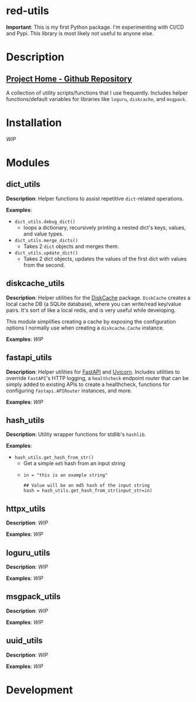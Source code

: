 # red-utils

**Important**: This is my first Python package. I'm experimenting with CI/CD and Pypi. This library is most likely not useful to anyone else.

# Description

## [Project Home - Github Repository](https://github.com/redjax/red-utils)


A collection of utility scripts/functions that I use frequently. Includes helper functions/default variables for libraries like `loguru`, `diskcache`, and `msgpack`.

# Installation

*WIP*

# Modules

## dict_utils

**Description**: Helper functions to assist repetitive `dict`-related operations.

**Examples**:

- `dict_utils.debug_dict()`
  -  loops a dictionary, recursively printing a nested dict's keys, values, and value types.
- `dict_utils.merge_dicts()`
  - Takes 2 `dict` objects and merges them.
- `dict_utils.update_dict()`
  - Takes 2 dict objects, updates the values of the first dict with values from the second.

## diskcache_utils

**Description**: Helper utilities for the [DiskCache](https://grantjenks.com/docs/diskcache/) package. `DiskCache` creates a local cache DB (a SQLite database), where you can write/read key/value pairs. It's sort of like a local redis, and is very useful while developing.

This module simplifies creating a cache by exposing the configuration options I normally use when creating a `diskcache.Cache` instance.

**Examples**: *WIP*

## fastapi_utils

**Description**: Helper utilities for [FastAPI](https://fastapi.tiangolo.com) and [Uvicorn](https://fastapi.tiangolo.com/deployment/manually/). Includes utilities to override `FastAPI`'s HTTP logging, a `healthcheck` endpoint router that can be simply added to existing APIs to create a healthcheck, functions for configuring `fastapi.APIRouter` instances, and more.

**Examples**: *WIP*

## hash_utils

**Description**: Utility wrapper functions for stdlib's `hashlib`.

**Examples**:

- `hash_utils.get_hash_from_str()`
  - Get a simple `md5` hash from an input string
  - ```
    in = "this is an example string"

    ## Value will be an md5 hash of the input string
    hash = hash_utils.get_hash_from_str(input_str=in)
    ```

## httpx_utils

**Description**: *WIP*

**Examples**: *WIP*

## loguru_utils

**Description**: *WIP*

**Examples**: *WIP*

## msgpack_utils

**Description**: *WIP*

**Examples**: *WIP*

## uuid_utils

**Description**: *WIP*

**Examples**: *WIP*

# Development
